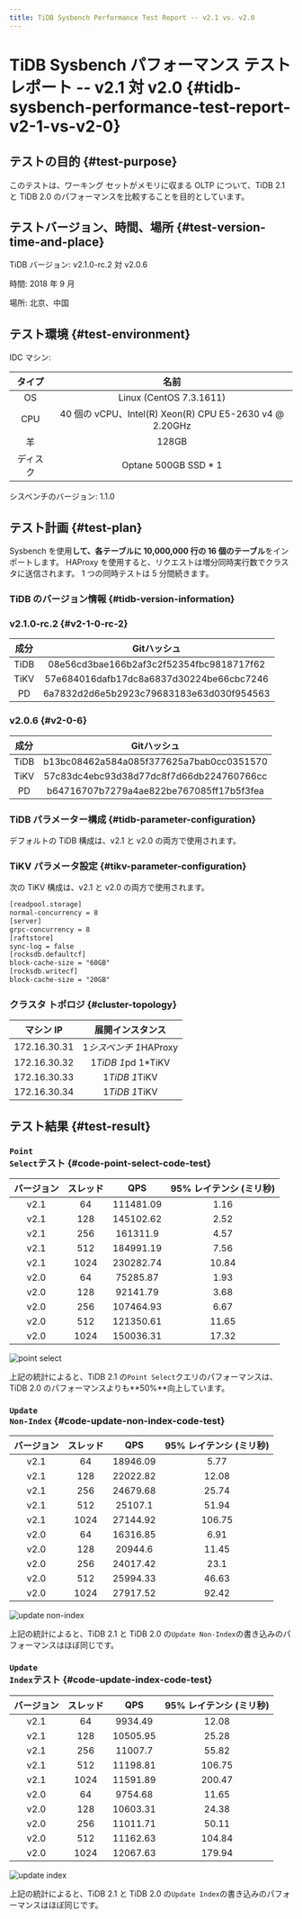 ```yaml
---
title: TiDB Sysbench Performance Test Report -- v2.1 vs. v2.0
---
```


# TiDB Sysbench パフォーマンス テスト レポート -- v2.1 対 v2.0 {#tidb-sysbench-performance-test-report-v2-1-vs-v2-0}

## テストの目的 {#test-purpose}

このテストは、ワーキング セットがメモリに収まる OLTP について、TiDB 2.1 と TiDB 2.0 のパフォーマンスを比較することを目的としています。

## テストバージョン、時間、場所 {#test-version-time-and-place}

TiDB バージョン: v2.1.0-rc.2 対 v2.0.6

時間: 2018 年 9 月

場所: 北京、中国

## テスト環境 {#test-environment}

IDC マシン:

|  タイプ |                          名前                          |
| :--: | :--------------------------------------------------: |
|  OS  |                Linux (CentOS 7.3.1611)               |
|  CPU | 40 個の vCPU、Intel(R) Xeon(R) CPU E5-2630 v4 @ 2.20GHz |
|   羊  |                         128GB                        |
| ディスク |                 Optane 500GB SSD * 1                 |

シスベンチのバージョン: 1.1.0

## テスト計画 {#test-plan}

Sysbench を使用**して、各テーブルに 10,000,000 行の 16 個のテーブル**をインポートします。 HAProxy を使用すると、リクエストは増分同時実行数でクラスタに送信されます。 1 つの同時テストは 5 分間続きます。

### TiDB のバージョン情報 {#tidb-version-information}

### v2.1.0-rc.2 {#v2-1-0-rc-2}

|  成分  |                  Gitハッシュ                 |
| :--: | :--------------------------------------: |
| TiDB | 08e56cd3bae166b2af3c2f52354fbc9818717f62 |
| TiKV | 57e684016dafb17dc8a6837d30224be66cbc7246 |
|  PD  | 6a7832d2d6e5b2923c79683183e63d030f954563 |

### v2.0.6 {#v2-0-6}

|  成分  |                  Gitハッシュ                 |
| :--: | :--------------------------------------: |
| TiDB | b13bc08462a584a085f377625a7bab0cc0351570 |
| TiKV | 57c83dc4ebc93d38d77dc8f7d66db224760766cc |
|  PD  | b64716707b7279a4ae822be767085ff17b5f3fea |

### TiDB パラメーター構成 {#tidb-parameter-configuration}

デフォルトの TiDB 構成は、v2.1 と v2.0 の両方で使用されます。

### TiKV パラメータ設定 {#tikv-parameter-configuration}

次の TiKV 構成は、v2.1 と v2.0 の両方で使用されます。

```txt
[readpool.storage]
normal-concurrency = 8
[server]
grpc-concurrency = 8
[raftstore]
sync-log = false
[rocksdb.defaultcf]
block-cache-size = "60GB"
[rocksdb.writecf]
block-cache-size = "20GB"
```

### クラスタ トポロジ {#cluster-topology}

|    マシン IP    |      展開インスタンス      |
| :----------: | :----------------: |
| 172.16.30.31 |  1*シスベンチ 1*HAProxy |
| 172.16.30.32 | 1*TiDB 1*pd 1*TiKV |
| 172.16.30.33 |    1*TiDB 1*TiKV   |
| 172.16.30.34 |    1*TiDB 1*TiKV   |

## テスト結果 {#test-result}

### <code>Point Select</code>テスト {#code-point-select-code-test}

| バージョン | スレッド |    QPS    | 95% レイテンシ (ミリ秒) |
| :---: | :--: | :-------: | :-------------: |
|  v2.1 |  64  | 111481.09 |       1.16      |
|  v2.1 |  128 | 145102.62 |       2.52      |
|  v2.1 |  256 |  161311.9 |       4.57      |
|  v2.1 |  512 | 184991.19 |       7.56      |
|  v2.1 | 1024 | 230282.74 |      10.84      |
|  v2.0 |  64  |  75285.87 |       1.93      |
|  v2.0 |  128 |  92141.79 |       3.68      |
|  v2.0 |  256 | 107464.93 |       6.67      |
|  v2.0 |  512 | 121350.61 |      11.65      |
|  v2.0 | 1024 | 150036.31 |      17.32      |

![point select](https://docs-download.pingcap.com/media/images/docs/sysbench_v3_point_select.png)

上記の統計によると、TiDB 2.1 の`Point Select`クエリのパフォーマンスは、TiDB 2.0 のパフォーマンスよりも**50%**向上しています。

### <code>Update Non-Index</code> {#code-update-non-index-code-test}

| バージョン | スレッド |    QPS   | 95% レイテンシ (ミリ秒) |
| :---: | :--: | :------: | :-------------: |
|  v2.1 |  64  | 18946.09 |       5.77      |
|  v2.1 |  128 | 22022.82 |      12.08      |
|  v2.1 |  256 | 24679.68 |      25.74      |
|  v2.1 |  512 |  25107.1 |      51.94      |
|  v2.1 | 1024 | 27144.92 |      106.75     |
|  v2.0 |  64  | 16316.85 |       6.91      |
|  v2.0 |  128 |  20944.6 |      11.45      |
|  v2.0 |  256 | 24017.42 |       23.1      |
|  v2.0 |  512 | 25994.33 |      46.63      |
|  v2.0 | 1024 | 27917.52 |      92.42      |

![update non-index](https://docs-download.pingcap.com/media/images/docs/sysbench_v3_update_non_index.png)

上記の統計によると、TiDB 2.1 と TiDB 2.0 の`Update Non-Index`の書き込みのパフォーマンスはほぼ同じです。

### <code>Update Index</code>テスト {#code-update-index-code-test}

| バージョン | スレッド |    QPS   | 95% レイテンシ (ミリ秒) |
| :---: | :--: | :------: | :-------------: |
|  v2.1 |  64  |  9934.49 |      12.08      |
|  v2.1 |  128 | 10505.95 |      25.28      |
|  v2.1 |  256 |  11007.7 |      55.82      |
|  v2.1 |  512 | 11198.81 |      106.75     |
|  v2.1 | 1024 | 11591.89 |      200.47     |
|  v2.0 |  64  |  9754.68 |      11.65      |
|  v2.0 |  128 | 10603.31 |      24.38      |
|  v2.0 |  256 | 11011.71 |      50.11      |
|  v2.0 |  512 | 11162.63 |      104.84     |
|  v2.0 | 1024 | 12067.63 |      179.94     |

![update index](https://docs-download.pingcap.com/media/images/docs/sysbench_v3_update_index.png)

上記の統計によると、TiDB 2.1 と TiDB 2.0 の`Update Index`の書き込みのパフォーマンスはほぼ同じです。
